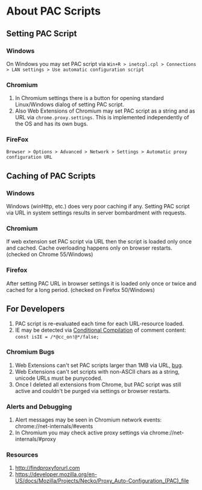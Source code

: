 # About PAC Scripts

## Setting PAC Script

### Windows 

On Windows you may set PAC script via `Win+R > inetcpl.cpl > Connections > LAN settings > Use automatic configuration script`

### Chromium

1. In Chromium settings there is a button for opening standard Linux/Windows dialog of setting PAC script.
2. Also Web Extensions of Chromium may set PAC script as a string and as URL via `chrome.proxy.settings`. This is implemented independently of the OS and has its own bugs.

### FireFox

`Browser > Options > Advanced > Network > Settings > Automatic proxy configuration URL`

## Caching of PAC Scripts

### Windows

Windows (winHttp, etc.) does very poor caching if any. Setting PAC script via URL in system settings results in server bombardment with requests.

### Chromium

If web extension set PAC script via URL then the script is loaded only once and cached. Cache overloading happens only on browser restarts. (checked on Chrome 55/Windows)

### Firefox

After setting PAC URL in browser settings it is loaded only once or twice and cached for a long period. (checked on Firefox 50/Windows)

## For Developers

1. PAC script is re-evaluated each time for each URL-resource loaded.
2. IE may be detected via [Conditional Compilation](http://stackoverflow.com/questions/10072816/how-does-this-ie-check-work) of comment content: `const isIE = /*@cc_on!@*/false;`

### Chromium Bugs

1. Web Extensions can't set PAC scripts larger than 1MB via URL, [bug](https://bugs.chromium.org/p/chromium/issues/detail?id=678022).
2. Web Extensions can't set scripts with non-ASCII chars as a string, unicode URLs must be punycoded.
3. Once I deleted all extensions from Chrome, but PAC script was still active and couldn't be purged via settings or browser restarts.

### Alerts and Debugging

1. Alert messages may be seen in Chromium network events: chrome://net-internals/#events
2. In Chromium you may check active proxy settings via chrome://net-internals/#proxy

### Resources

1. http://findproxyforurl.com
2. https://developer.mozilla.org/en-US/docs/Mozilla/Projects/Necko/Proxy_Auto-Configuration_(PAC)_file
